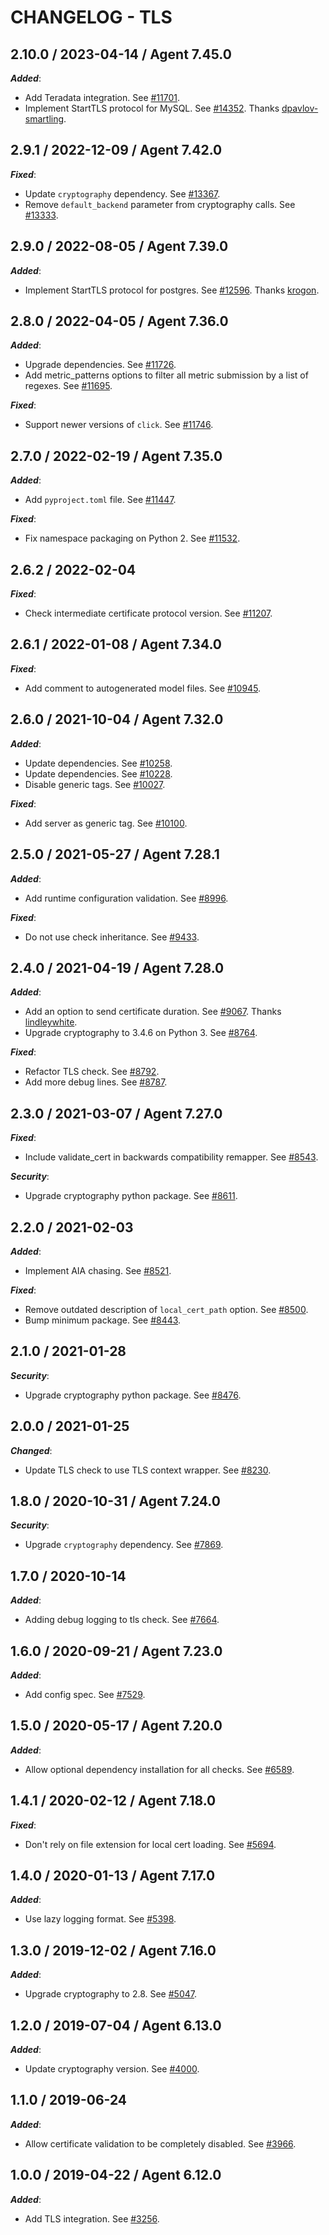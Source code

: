 # CHANGELOG - TLS

## 2.10.0 / 2023-04-14 / Agent 7.45.0

***Added***: 

* Add Teradata integration. See [#11701](https://github.com/DataDog/integrations-core/pull/11701).
* Implement StartTLS protocol for MySQL. See [#14352](https://github.com/DataDog/integrations-core/pull/14352). Thanks [dpavlov-smartling](https://github.com/dpavlov-smartling).


## 2.9.1 / 2022-12-09 / Agent 7.42.0

***Fixed***: 

* Update `cryptography` dependency. See [#13367](https://github.com/DataDog/integrations-core/pull/13367).
* Remove `default_backend` parameter from cryptography calls. See [#13333](https://github.com/DataDog/integrations-core/pull/13333).


## 2.9.0 / 2022-08-05 / Agent 7.39.0

***Added***: 

* Implement StartTLS protocol for postgres. See [#12596](https://github.com/DataDog/integrations-core/pull/12596). Thanks [krogon](https://github.com/krogon).


## 2.8.0 / 2022-04-05 / Agent 7.36.0

***Added***: 

* Upgrade dependencies. See [#11726](https://github.com/DataDog/integrations-core/pull/11726).
* Add metric_patterns options to filter all metric submission by a list of regexes. See [#11695](https://github.com/DataDog/integrations-core/pull/11695).

***Fixed***: 

* Support newer versions of `click`. See [#11746](https://github.com/DataDog/integrations-core/pull/11746).


## 2.7.0 / 2022-02-19 / Agent 7.35.0

***Added***: 

* Add `pyproject.toml` file. See [#11447](https://github.com/DataDog/integrations-core/pull/11447).

***Fixed***: 

* Fix namespace packaging on Python 2. See [#11532](https://github.com/DataDog/integrations-core/pull/11532).


## 2.6.2 / 2022-02-04

***Fixed***: 

* Check intermediate certificate protocol version. See [#11207](https://github.com/DataDog/integrations-core/pull/11207).


## 2.6.1 / 2022-01-08 / Agent 7.34.0

***Fixed***: 

* Add comment to autogenerated model files. See [#10945](https://github.com/DataDog/integrations-core/pull/10945).


## 2.6.0 / 2021-10-04 / Agent 7.32.0

***Added***: 

* Update dependencies. See [#10258](https://github.com/DataDog/integrations-core/pull/10258).
* Update dependencies. See [#10228](https://github.com/DataDog/integrations-core/pull/10228).
* Disable generic tags. See [#10027](https://github.com/DataDog/integrations-core/pull/10027).

***Fixed***: 

* Add server as generic tag. See [#10100](https://github.com/DataDog/integrations-core/pull/10100).


## 2.5.0 / 2021-05-27 / Agent 7.28.1

***Added***: 

* Add runtime configuration validation. See [#8996](https://github.com/DataDog/integrations-core/pull/8996).

***Fixed***: 

* Do not use check inheritance. See [#9433](https://github.com/DataDog/integrations-core/pull/9433).


## 2.4.0 / 2021-04-19 / Agent 7.28.0

***Added***: 

* Add an option to send certificate duration. See [#9067](https://github.com/DataDog/integrations-core/pull/9067). Thanks [lindleywhite](https://github.com/lindleywhite).
* Upgrade cryptography to 3.4.6 on Python 3. See [#8764](https://github.com/DataDog/integrations-core/pull/8764).

***Fixed***: 

* Refactor TLS check. See [#8792](https://github.com/DataDog/integrations-core/pull/8792).
* Add more debug lines. See [#8787](https://github.com/DataDog/integrations-core/pull/8787).


## 2.3.0 / 2021-03-07 / Agent 7.27.0

***Fixed***: 

* Include validate_cert in backwards compatibility remapper. See [#8543](https://github.com/DataDog/integrations-core/pull/8543).

***Security***: 

* Upgrade cryptography python package. See [#8611](https://github.com/DataDog/integrations-core/pull/8611).


## 2.2.0 / 2021-02-03

***Added***: 

* Implement AIA chasing. See [#8521](https://github.com/DataDog/integrations-core/pull/8521).

***Fixed***: 

* Remove outdated description of `local_cert_path` option. See [#8500](https://github.com/DataDog/integrations-core/pull/8500).
* Bump minimum package. See [#8443](https://github.com/DataDog/integrations-core/pull/8443).


## 2.1.0 / 2021-01-28

***Security***: 

* Upgrade cryptography python package. See [#8476](https://github.com/DataDog/integrations-core/pull/8476).


## 2.0.0 / 2021-01-25

***Changed***: 

* Update TLS check to use TLS context wrapper. See [#8230](https://github.com/DataDog/integrations-core/pull/8230).


## 1.8.0 / 2020-10-31 / Agent 7.24.0

***Security***: 

* Upgrade `cryptography` dependency. See [#7869](https://github.com/DataDog/integrations-core/pull/7869).


## 1.7.0 / 2020-10-14

***Added***: 

* Adding debug logging to tls check. See [#7664](https://github.com/DataDog/integrations-core/pull/7664).


## 1.6.0 / 2020-09-21 / Agent 7.23.0

***Added***: 

* Add config spec. See [#7529](https://github.com/DataDog/integrations-core/pull/7529).


## 1.5.0 / 2020-05-17 / Agent 7.20.0

***Added***: 

* Allow optional dependency installation for all checks. See [#6589](https://github.com/DataDog/integrations-core/pull/6589).


## 1.4.1 / 2020-02-12 / Agent 7.18.0

***Fixed***: 

* Don't rely on file extension for local cert loading. See [#5694](https://github.com/DataDog/integrations-core/pull/5694).


## 1.4.0 / 2020-01-13 / Agent 7.17.0

***Added***: 

* Use lazy logging format. See [#5398](https://github.com/DataDog/integrations-core/pull/5398).


## 1.3.0 / 2019-12-02 / Agent 7.16.0

***Added***: 

* Upgrade cryptography to 2.8. See [#5047](https://github.com/DataDog/integrations-core/pull/5047).


## 1.2.0 / 2019-07-04 / Agent 6.13.0

***Added***: 

* Update cryptography version. See [#4000](https://github.com/DataDog/integrations-core/pull/4000).


## 1.1.0 / 2019-06-24

***Added***: 

* Allow certificate validation to be completely disabled. See [#3966](https://github.com/DataDog/integrations-core/pull/3966).


## 1.0.0 / 2019-04-22 / Agent 6.12.0

***Added***: 

* Add TLS integration. See [#3256](https://github.com/DataDog/integrations-core/pull/3256).


